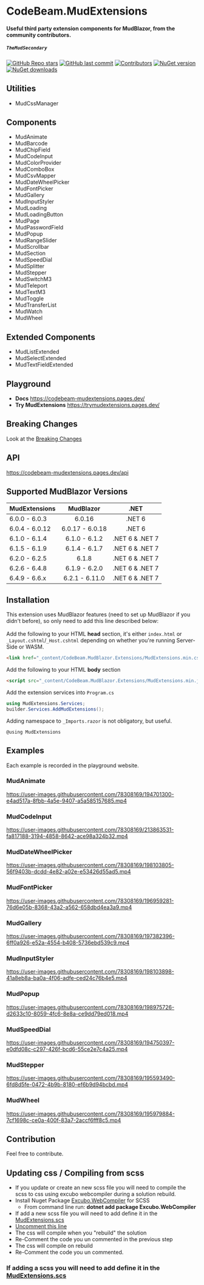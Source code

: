 # CodeBeam.MudExtensions

#### Useful third party extension components for MudBlazor, from the community contributors.

##### `TheMudSecondary`

[![GitHub Repo stars](https://img.shields.io/github/stars/codebeamorg/codebeam.mudblazor.extensions?color=594ae2&style=flat-square&logo=github)](https://github.com/codebeamorg/codebeam.mudblazor.extensions/stargazers)
[![GitHub last commit](https://img.shields.io/github/last-commit/codebeamorg/codebeam.mudblazor.extensions?color=594ae2&style=flat-square&logo=github)](https://github.com/codebeamorg/codebeam.mudblazor.extensions)
[![Contributors](https://img.shields.io/github/contributors/codebeamorg/codebeam.mudblazor.extensions?color=594ae2&style=flat-square&logo=github)](https://github.com/codebeamorg/codebeam.mudblazor.extensions/graphs/contributors)
[![NuGet version](https://img.shields.io/nuget/v/CodeBeam.mudblazor.extensions?color=ff4081&label=nuget%20version&logo=nuget&style=flat-square)](https://www.nuget.org/packages/CodeBeam.MudBlazor.Extensions)
[![NuGet downloads](https://img.shields.io/nuget/dt/CodeBeam.mudblazor.extensions?color=ff4081&label=nuget%20downloads&logo=nuget&style=flat-square)](https://www.nuget.org/packages/CodeBeam.MudBlazor.Extensions)

## Utilities

- MudCssManager

## Components

- MudAnimate
- MudBarcode
- MudChipField
- MudCodeInput
- MudColorProvider
- MudComboBox
- MudCsvMapper
- MudDateWheelPicker
- MudFontPicker
- MudGallery
- MudInputStyler
- MudLoading
- MudLoadingButton
- MudPage
- MudPasswordField
- MudPopup
- MudRangeSlider
- MudScrollbar
- MudSection
- MudSpeedDial
- MudSplitter
- MudStepper
- MudSwitchM3
- MudTeleport
- MudTextM3
- MudToggle
- MudTransferList
- MudWatch
- MudWheel

## Extended Components

- MudListExtended
- MudSelectExtended
- MudTextFieldExtended

## Playground

- **Docs**
https://codebeam-mudextensions.pages.dev/
- **Try MudExtensions**
https://trymudextensions.pages.dev/

## Breaking Changes

Look at the [Breaking Changes](https://github.com/CodeBeamOrg/CodeBeam.MudBlazor.Extensions/blob/dev/BreakingChanges.md)

## API

https://codebeam-mudextensions.pages.dev/api

## Supported MudBlazor Versions

| MudExtensions  |    MudBlazor    |      .NET       |
| :------------- | :-------------: | :-------------: |
| 6.0.0 - 6.0.3  |     6.0.16      |     .NET 6      |
| 6.0.4 - 6.0.12 | 6.0.17 - 6.0.18 |     .NET 6      |
| 6.1.0 - 6.1.4  |  6.1.0 - 6.1.2  | .NET 6 & .NET 7 |
| 6.1.5 - 6.1.9  |  6.1.4 - 6.1.7  | .NET 6 & .NET 7 |
| 6.2.0 - 6.2.5  |      6.1.8      | .NET 6 & .NET 7 |
| 6.2.6 - 6.4.8  |  6.1.9 - 6.2.0  | .NET 6 & .NET 7 |
| 6.4.9 - 6.6.x  |  6.2.1 - 6.11.0 | .NET 6 & .NET 7 |

## Installation

This extension uses MudBlazor features (need to set up MudBlazor if you didn't before), so only need to add this line described below:<br /><br />
Add the following to your HTML **head** section, it's either `index.html` or `_Layout.cshtml`/`_Host.cshtml` depending on whether you're running Server-Side or WASM.

```html
<link href="_content/CodeBeam.MudBlazor.Extensions/MudExtensions.min.css" rel="stylesheet" />
```

Add the following to your HTML **body** section

```html
<script src="_content/CodeBeam.MudBlazor.Extensions/MudExtensions.min.js"></script>
```

Add the extension services into `Program.cs`

```cs
using MudExtensions.Services;
builder.Services.AddMudExtensions();
```

Adding namespace to `_Imports.razor` is not obligatory, but useful.

```razor
@using MudExtensions
```

## Examples

Each example is recorded in the playground website.

### MudAnimate

https://user-images.githubusercontent.com/78308169/194701300-e4ad517a-8fbb-4a5e-9407-a5a585157685.mp4

### MudCodeInput

https://user-images.githubusercontent.com/78308169/213863531-fa817188-3194-4858-8642-ace98a324b32.mp4

### MudDateWheelPicker

https://user-images.githubusercontent.com/78308169/198103805-56f9403b-dcdd-4e82-a02e-e53426d55ad5.mp4

### MudFontPicker

https://user-images.githubusercontent.com/78308169/196959281-76d6e05b-8368-43a2-a562-658dbd4ea3a9.mp4

### MudGallery

https://user-images.githubusercontent.com/78308169/197382396-6ff0a926-e52a-4554-b408-5736ebd539c9.mp4

### MudInputStyler

https://user-images.githubusercontent.com/78308169/198103898-41a8eb8a-ba0a-4f06-adfe-ced24c76b4e5.mp4

### MudPopup

https://user-images.githubusercontent.com/78308169/198975726-d2633c10-8059-4fc6-8e8a-ce9dd79ed018.mp4

### MudSpeedDial

https://user-images.githubusercontent.com/78308169/194750397-e0dfd08c-c297-426f-bcd6-55ce2e7c4a25.mp4

### MudStepper

https://user-images.githubusercontent.com/78308169/195593490-6fd8d5fe-0472-4b9b-8180-ef6b9d94bcbd.mp4

### MudWheel

https://user-images.githubusercontent.com/78308169/195979884-7cf1698c-ce0a-400f-83a7-2accf6fff8c5.mp4

## Contribution

Feel free to contribute.

## Updating css / Compiling from scss
- If you update or create an new scss file you will need to compile the scss to css using excubo webcompiler during a solution rebuild.
- Install Nuget Package [Excubo.WebCompiler](https://www.nuget.org/packages/Excubo.WebCompiler) for SCSS 
	- From command line run: **dotnet add package Excubo.WebCompiler**
- If add a new scss file you will need to add define it in the [MudExtensions.scs](https://github.com/CodeBeamOrg/CodeBeam.MudExtensions/blob/dev/CodeBeam.MudBlazor.Extensions/Styles/MudExtensions.css)
- [Uncomment this line](https://github.com/CodeBeamOrg/CodeBeam.MudBlazor.Extensions/blob/9d46ab49cc39bcbc5ed7f3c184db57201eca91cb/CodeBeam.MudBlazor.Extensions/CodeBeam.MudBlazor.Extensions.csproj#L42)
- The css will compile when you "rebuild" the solution
- Re-Comment the code you un commented in the previous step
- The css will compile on rebuild
- Re-Comment the code you un commented.
### If adding a scss you will need to add define it in the [MudExtensions.scs](https://github.com/enkodellc/CodeBeam.MudExtensions/blob/dev/CodeBeam.MudBlazor.Extensions/Styles/MudExtensions.css)

